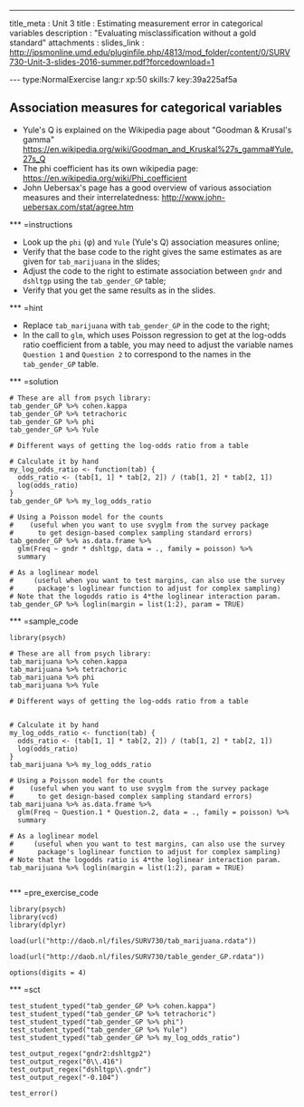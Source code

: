 ---
title_meta  : Unit 3
title       : Estimating measurement error in categorical variables
description : "Evaluating misclassification without a gold standard"
attachments :
  slides_link : http://jpsmonline.umd.edu/pluginfile.php/4813/mod_folder/content/0/SURV730-Unit-3-slides-2016-summer.pdf?forcedownload=1

--- type:NormalExercise lang:r xp:50 skills:7  key:39a225af5a
## Association measures for categorical variables


* Yule's Q is explained on the Wikipedia page about "Goodman & Krusal's gamma" <https://en.wikipedia.org/wiki/Goodman_and_Kruskal%27s_gamma#Yule.27s_Q>
* The phi coefficient has its own wikipedia page: <https://en.wikipedia.org/wiki/Phi_coefficient>
* John Uebersax's page has a good overview of various association measures and their interrelatedness: <http://www.john-uebersax.com/stat/agree.htm>

*** =instructions 
- Look up the `phi` (&phi;) and `Yule` (Yule's Q) association measures online;
- Verify that the base code to the right gives the same estimates as are given for `tab_marijuana` in the slides;
- Adjust the code to the right to estimate association between `gndr` and `dshltgp` using the `tab_gender_GP` table;
- Verify that you get the same results as in the slides.

*** =hint
- Replace `tab_marijuana` with `tab_gender_GP` in the code to the right;
- In the call to `glm`, which uses Poisson regression to get at the log-odds ratio coefficient from a table, you may need to adjust the variable names `Question 1` and `Question 2` to correspond to the names in the `tab_gender_GP` table.

*** =solution
```{r}
# These are all from psych library:
tab_gender_GP %>% cohen.kappa
tab_gender_GP %>% tetrachoric
tab_gender_GP %>% phi
tab_gender_GP %>% Yule

# Different ways of getting the log-odds ratio from a table

# Calculate it by hand
my_log_odds_ratio <- function(tab) {
  odds_ratio <- (tab[1, 1] * tab[2, 2]) / (tab[1, 2] * tab[2, 1])
  log(odds_ratio)
}
tab_gender_GP %>% my_log_odds_ratio

# Using a Poisson model for the counts 
#    (useful when you want to use svyglm from the survey package
#      to get design-based complex sampling standard errors)
tab_gender_GP %>% as.data.frame %>% 
  glm(Freq ~ gndr * dshltgp, data = ., family = poisson) %>%
  summary

# As a loglinear model 
#     (useful when you want to test margins, can also use the survey
#      package's loglinear function to adjust for complex sampling)
# Note that the logodds ratio is 4*the loglinear interaction param.
tab_gender_GP %>% loglin(margin = list(1:2), param = TRUE)

```

*** =sample_code
```{r}
library(psych)

# These are all from psych library:
tab_marijuana %>% cohen.kappa
tab_marijuana %>% tetrachoric
tab_marijuana %>% phi
tab_marijuana %>% Yule

# Different ways of getting the log-odds ratio from a table


# Calculate it by hand
my_log_odds_ratio <- function(tab) {
  odds_ratio <- (tab[1, 1] * tab[2, 2]) / (tab[1, 2] * tab[2, 1])
  log(odds_ratio)
}
tab_marijuana %>% my_log_odds_ratio

# Using a Poisson model for the counts 
#    (useful when you want to use svyglm from the survey package
#      to get design-based complex sampling standard errors)
tab_marijuana %>% as.data.frame %>% 
  glm(Freq ~ Question.1 * Question.2, data = ., family = poisson) %>%
  summary

# As a loglinear model 
#     (useful when you want to test margins, can also use the survey
#      package's loglinear function to adjust for complex sampling)
# Note that the logodds ratio is 4*the loglinear interaction param.
tab_marijuana %>% loglin(margin = list(1:2), param = TRUE)


```

*** =pre_exercise_code
```{r}
library(psych)
library(vcd)
library(dplyr)

load(url("http://daob.nl/files/SURV730/tab_marijuana.rdata"))

load(url("http://daob.nl/files/SURV730/table_gender_GP.rdata"))

options(digits = 4)

```

*** =sct

```{r}
test_student_typed("tab_gender_GP %>% cohen.kappa")
test_student_typed("tab_gender_GP %>% tetrachoric")
test_student_typed("tab_gender_GP %>% phi")
test_student_typed("tab_gender_GP %>% Yule")
test_student_typed("tab_gender_GP %>% my_log_odds_ratio")

test_output_regex("gndr2:dshltgp2")
test_output_regex("0\\.416")
test_output_regex("dshltgp\\.gndr")
test_output_regex("-0.104")

test_error()

```

